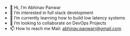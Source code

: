 - 👋 Hi, I’m Abhinav Panwar
- 👀 I’m interested in full stack development
- 🌱 I’m currently learning how to build low latency systems
- 💞️ I’m looking to collaborate on DevOps Projects
- 📫 How to reach me Mail: abhinav.panwarr@gmail.com

<!---
AbhinavPanwar42/AbhinavPanwar42 is a ✨ special ✨ repository because its `README.md` (this file) appears on your GitHub profile.
You can click the Preview link to take a look at your changes.
--->
